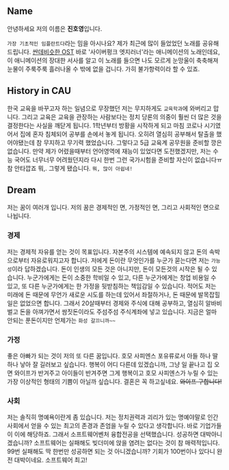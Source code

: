 ## Name
안녕하세요 저의 이름은 **진호영**입니다.

`가장 기초적인 임플란트다`라는 밈을 아시나요? 제가 최근에 많이 들었었던 노래를 공유해드립니다.
[싼데비슷한 OST](https://www.youtube.com/watch?v=eg_yMhrRD0A)
바로 '사이버펑크 엣지러너'라는 애니메이션의 노래인데요, 이 애니메이션의 장대한 서사를 알고 이 노래를 들으면 나도 모르게 눈망울이 축축해져 눈물이 주룩주룩 흘러나올 수 밖에 없을 겁니다. 가히 불가항력이라 할 수 있죠.

## History in CAU
한국 교육을 바꾸고자 하는 일념으로 무장했던 저는 무지하게도 `교육학과`에 와버리고 맙니다. 그리고 교육은 교육을 관장하는 사람보다는 정치 당론의 의중이 훨씬 더 많은 것을 결정한다는 사실을 깨닫게 됩니다. 1학년부터 방황을 시작하게 되고 마침 코로나 시기였어서 집에 혼자 침체되어 공부를 손에서 놓게 됩니다. 오히려 열심히 공부해서 탈출을 했어야됐는데 참 무지하고 무기력 했었습니다. 그렇다고 5급 교육계 공무원을 준비할 깡은 없습니다. 만약 제가 어렸을때부터 언어영역에 재능이 있었다면 도전했겠지만, 저는 수능 국어도 너무너무 어려웠던지라 다시 한번 그런 국가시험을 준비할 자신이 없습니다ㅠ 참 안타깝죠 뭐,. 그렇게 됐습니다. `뭐, 많이 아쉽네!`

## Dream
저는 꿈이 여러개 입니다. 저의 꿈은 경제적인 면, 가정적인 면, 그리고 사회적인 면으로 나뉩니다.

### 경제
저는 경제적 자유를 얻는 것이 목표입니다. 자본주의 시스템에 예속되지 않고 돈의 속박으로부터 자유로워지고자 합니다. 저에게 돈이란 무엇인가를 누군가 묻는다면 저는 `가능성`이라 답하겠습니다. 돈이 인생의 모든 것은 아니지만, 돈이 모든것의 시작은 될 수 있습니다. 누군가에게는 돈이 소중한 학비일 수 있고, 다른 누군가에게는 창업 비용일 수 있고, 또 다른 누군가에게는 한 가정을 뒷받침하는 책임감일 수 있습니다. 적어도 저는 미래에 돈 때문에 무언가 새로운 시도를 하는데 있어서 좌절하거나, 돈 때문에 발목잡힐 일은 없었으면 합니다. 그래서 20살때부터 경제와 주식에 대해 공부하고, 열심히 알바비 벌고 돈을 아껴가면서 쌈짓돈이라도 주섬주섬 주식계좌에 넣고 있습니다. 지금은 얼마 안되는 푼돈이지만 언제가는 `화성 갈끄니까~~`

### 가정
좋은 아빠가 되는 것이 저의 또 다른 꿈입니다. 호모 사피엔스 포유류로서 아들 하나 딸 하나 낳아 잘 길러보고 싶습니다. 행복이 어디 다른데 있겠습니까, 그냥 일 끝나고 집 오면 와이프가 반겨주고 아이들이 반겨주면 그게 행복이고 호모 사피엔스가 누릴 수 있는 가장 이상적인 형태의 기쁨이 아닐까 싶습니다. 결혼은 꼭 하고싶네요. ~~와이프 구합니다!~~

### 사회
저는 솔직히 명예욕이란게 좀 있습니다. 저는 정치권력과 괴리가 있는 명예야말로 인간 사회에서 얻을 수 있는 최고의 존경과 존엄을 누릴 수 있다고 생각합니다. 바로 기업가들이 이에 해당하죠. 그래서 소프트웨어벤처 융합전공을 선택했습니다. 성공하면 대박아니겠습니까? 소프트웨어는 실패해도 빚더미에 앉을 염려는 없다는 것이 참 매력적입니다. 99번 실패해도 딱 한번만 성공하면 되는 것 아니겠습니까? 기회가 100번이나 있다니 완전 대박이네요. 소프트웨어 최고!
